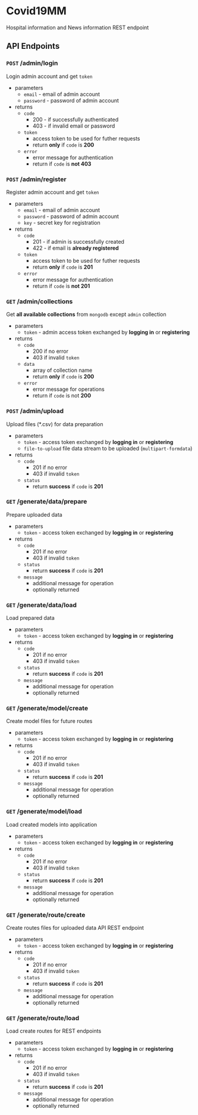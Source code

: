 # Covid19MM

Hospital information and News information REST endpoint

## API Endpoints

### `POST` /admin/login

Login admin account and get `token`

- parameters
	- `email` - email of admin account
	- `password` - password of admin account
- returns
	- `code`
		- 200 - if successfully authenticated
		- 403 - if invalid email or password
	- `token`
		- access token to be used for futher requests
		- return **only** if `code` is **200**
	- `error`
		- error message for authentication
		- return if `code` is **not 403**

### `POST` /admin/register

Register admin account and get `token`

- parameters
	- `email` - email of admin account
	- `password` - password of admin account
	- `key` - secret key for registration
- returns
	- `code`
		- 201 - if admin is successfully created
		- 422 - if email is **already registered**
	- `token`
		- access token to be used for futher requests
		- return **only** if `code` is **201**
	- `error`
		- error message for authentication
		- return if `code` is **not 201**

### `GET` /admin/collections

Get **all available collections** from `mongodb` except `admin` collection
- parameters
	- `token` - admin access token exchanged by **logging in** or **registering**
- returns
	- `code` 
		- 200 if no error
		- 403 if invalid `token`
	- `data`
		- array of collection name
		- return **only** if `code` is **200**
	- `error`
		- error message for operations
		- return if `code` is not **200**

### `POST` /admin/upload

Upload files (*.csv) for data preparation

- parameters
	- `token` - access token exchanged by **logging in** or **registering**
	- `file-to-upload` file data stream to be uploaded (`multipart-formdata`)
- returns
	- `code`
		- 201 if no error
		- 403 if invalid `token`
	- `status`
		- return **success** if `code` is **201**

### `GET` /generate/data/prepare

Prepare uploaded data

- parameters
	- `token` - access token exchanged by **logging in** or **registering**
- returns
	- `code`
		- 201 if no error
		- 403 if invalid `token`
	- `status`
		- return **success** if `code` is **201**
	- `message`
		- additional message for operation
		- optionally returned

### `GET` /generate/data/load

Load prepared data

- parameters
	- `token` - access token exchanged by **logging in** or **registering**
- returns
	- `code`
		- 201 if no error
		- 403 if invalid `token`
	- `status`
		- return **success** if `code` is **201**
	- `message`
		- additional message for operation
		- optionally returned

### `GET` /generate/model/create

Create model files for future routes

- parameters
	- `token` - access token exchanged by **logging in** or **registering**
- returns
	- `code`
		- 201 if no error
		- 403 if invalid `token`
	- `status`
		- return **success** if `code` is **201**
	- `message`
		- additional message for operation
		- optionally returned

### `GET` /generate/model/load

Load created models into application

- parameters
	- `token` - access token exchanged by **logging in** or **registering**
- returns
	- `code`
		- 201 if no error
		- 403 if invalid `token`
	- `status`
		- return **success** if `code` is **201**
	- `message`
		- additional message for operation
		- optionally returned

### `GET` /generate/route/create

Create routes files for uploaded data API REST endpoint

- parameters
	- `token` - access token exchanged by **logging in** or **registering**
- returns
	- `code`
		- 201 if no error
		- 403 if invalid `token`
	- `status`
		- return **success** if `code` is **201**
	- `message`
		- additional message for operation
		- optionally returned

### `GET` /generate/route/load

Load create routes for REST endpoints

- parameters
	- `token` - access token exchanged by **logging in** or **registering**
- returns
	- `code`
		- 201 if no error
		- 403 if invalid `token`
	- `status`
		- return **success** if `code` is **201**
	- `message`
		- additional message for operation
		- optionally returned

